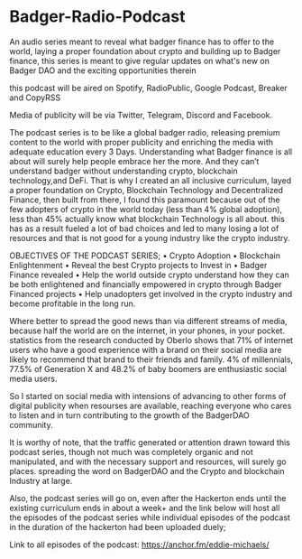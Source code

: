 # Badger-Radio-Podcast
An audio series meant to reveal what badger finance has to offer to the world, laying a proper foundation about crypto and building up to Badger finance, this series is meant to give regular updates on what's new on Badger DAO and the exciting opportunities therein

this podcast will be aired on Spotify, RadioPublic, Google Podcast, Breaker and CopyRSS

Media of publicity will be via Twitter, Telegram, Discord and Facebook.

The podcast series is to be like a global badger radio, releasing premium content to the world with proper publicity and enriching the media with adequate education every 3 Days. Understanding what Badger finance is all about will surely help people embrace her the more. And they can’t understand badger without understanding crypto, blockchain technology,and DeFi. That is why I created an all inclusive curriculum, layed a proper foundation on Crypto, Blockchain Technology and Decentralized Finance, then built from there, I found this paramount because out of the few adopters of crypto in the world today (less than 4% global adoption), less than 45% actually know what blockchain Technology is all about. this has as a result fueled a lot of bad choices and led to many losing a lot of resources and that is not good for a young industry like the crypto industry.

OBJECTIVES OF THE PODCAST SERIES;
• Crypto Adoption
• Blockchain Enlightenment
• Reveal the best Crypto projects to Invest in
• Badger Finance revealed
• Help the world outside crypto understand how they can be both enlightened and financially empowered in crypto through Badger Financed projects
• Help unadopters get involved in the crypto industry and become profitable in the long run.

Where better to spread the good news than via different streams of media, because half the world are on the internet, in your phones, in your pocket. statistics from the research conducted by Oberlo shows that 71% of internet users who have a good experience with a brand on their social media are likely to recommend that brand to their friends and family. 4% of millennials, 77.5% of Generation X and 48.2% of baby boomers are enthusiastic social media users.

So I started on social media with intensions of advancing to other forms of digital publicity when resourses are available, reaching everyone who cares to listen and in turn contributing to the growth of the BadgerDAO community.

It is worthy of note, that the traffic generated or attention drawn toward this podcast series, though not much was completely organic and not manipulated, and with the necessary support and resources, will surely go places. spreading the word on BadgerDAO and the Crypto and blockchain Industry at large.

Also, the podcast series will go on, even after the Hackerton ends until the existing curriculum ends in about a week+ and the link below will host all the episodes of the podcast series while individual episodes of the podcast in the duration of the hackerton had been uploaded duely; 

Link to all episodes of the podcast: https://anchor.fm/eddie-michaels/
